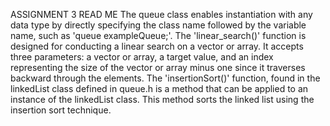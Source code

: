 ASSIGNMENT 3 READ ME
The queue class enables instantiation with any data type by directly specifying the class name followed by the variable name, such as 'queue exampleQueue;'.
The 'linear_search()' function is designed for conducting a linear search on a vector or array. It accepts three parameters: a vector or array, a target value, and an index representing the size of the vector or array minus one since it traverses backward through the elements.
The 'insertionSort()' function, found in the linkedList class defined in queue.h is a method that can be applied to an instance of the linkedList class. This method sorts the linked list using the insertion sort technique.
